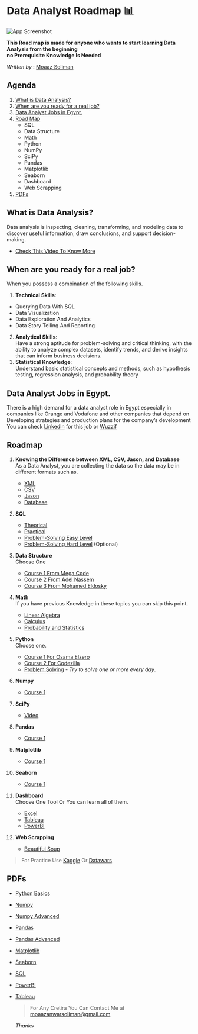 # Data Analyst Roadmap 📊
![App Screenshot](https://images.pexels.com/photos/669610/pexels-photo-669610.jpeg?auto=compress&cs=tinysrgb&w=1260&h=750&dpr=1)

**This Road map is made for anyone who wants to start learning Data Analysis from the beginning \
no Prerequisite Knowledge Is Needed** 

*Written by* : [Moaaz Soliman](https://www.linkedin.com/in/moaazsolomon/)

## Agenda
1. [What is Data Analysis?](https://github.com/Animo-GD/Data-Analysis-RoadMap?tab=readme-ov-file#what-is-data-analysis)
2. [When are you ready for a real job?](https://github.com/Animo-GD/Data-Analysis-RoadMap#when-are-you-ready-for-a-real-job)
3. [Data Analyst Jobs in Egypt.](https://github.com/Animo-GD/Data-Analysis-RoadMap#data-analyst-jobs-in-egypt)
4. [Road Map](https://github.com/Animo-GD/Data-Analysis-RoadMap#roadmap)
   - SQL
   - Data Structure
   - Math
   - Python
   - NumPy
   - SciPy
   - Pandas
   - Matplotlib
   - Seaborn
   - Dashboard
   - Web Scrapping
5. [PDFs](https://github.com/Animo-GD/Data-Analysis-RoadMap#pdfs)
## What is Data Analysis?
Data analysis is inspecting, cleaning, transforming, and modeling data to discover useful information, draw conclusions, and support decision-making.
 - [Check This Video To Know More](https://www.youtube.com/watch?v=VykLcJ0kdB4&t=244s)
## When are you ready for a real job?
When you possess a combination of the following skills.
1. **Technical Skills**:
- Querying Data With SQL
- Data Visualization
- Data Exploration And Analytics
- Data Story Telling And Reporting
2. **Analytical Skills**:\
  Have a strong aptitude for problem-solving and critical thinking, with the ability to analyze complex datasets, identify trends, and derive insights that can inform business decisions.
3. **Statistical Knowledge**:\
  Understand basic statistical concepts and methods, such as hypothesis testing, regression analysis, and probability theory

## Data Analyst Jobs in Egypt.
There is a high demand for a data analyst role in Egypt especially in companies like Orange and Vodafone and other companies that depend on Developing strategies and production plans for the company’s development
You can check [LinkedIn](https://www.linkedin.com/jobs/search/?currentJobId=3815780472&keywords=Data%20analyst%20&origin=SWITCH_SEARCH_VERTICAL) for this job or [Wuzzif](https://wuzzuf.net/a/Data-Analyst-Jobs-in-Egypt)

## Roadmap
1. **Knowing the Difference between XML, CSV, Jason, and Database**\
   As a Data Analyst, you are collecting the data so the data may be in different formats such as.
   - [XML](https://www.youtube.com/watch?v=3WLKXzTCWEs)
   - [CSV](https://www.youtube.com/watch?v=bKflBXozZ9c)
   - [Jason](https://www.youtube.com/watch?v=4dz4qDMwmCM)
   - [Database](https://www.youtube.com/watch?v=rQKJFlsifR8)
  
2. **SQL**
   - [Theorical](https://youtube.com/playlist?list=PL37D52B7714788190&si=RAUqZyik3f-beZws)
   - [Practical](https://youtube.com/playlist?list=PL1DUmTEdeA6J6oDLTveTt4Z7E5qEfFluE&si=g077LfMUR9qcIMMj)
   - [Problem-Solving Easy Level](https://www.hackerrank.com/domains/sql)
   - [Problem-Solving Hard Level](https://leetcode.com/studyplan/top-sql-50/) (Optional)

3. **Data Structure**\
   Choose One
   - [Course 1 From Mega Code](https://youtube.com/playlist?list=PLsGJzJ8SQXTeUNTZopjpRv17WQEaNrp4e&si=cA5BDvr6QacZ0-m)
   - [Course 2 From Adel Nassem](https://www.youtube.com/playlist?list=PLCInYL3l2AajqOUW_2SwjWeMwf4vL4RSp)
   - [Course 3 From Mohamed Eldosky](https://www.youtube.com/playlist?list=PL1DUmTEdeA6JlommmGP5wicYLxX5PVCQt)
   
3. **Math**\
   If you have previous Knowledge in these topics you can skip this point.
   - [Linear Algebra](https://www.youtube.com/playlist?list=PLZHQObOWTQDPD3MizzM2xVFitgF8hE_ab)
   - [Calculus](https://www.youtube.com/playlist?list=PLZHQObOWTQDMsr9K-rj53DwVRMYO3t5Yr)
   - [Probability and Statistics](https://youtube.com/playlist?list=PLxIvc-MGOs6gW9SgkmoxE5w9vQkID1_r-&si=L_EoEbuemlBGEjYT)

4. **Python**\
   Choose one.
   - [Course 1 For Osama Elzero](https://www.youtube.com/playlist?list=PLDoPjvoNmBAyE_gei5d18qkfIe-Z8mocs)
   - [Course 2 For Codezilla](https://www.youtube.com/playlist?list=PLuXY3ddo_8nzrO74UeZQVZOb5-wIS6krJ)
   - [Problem Solving](https://www.hackerrank.com/domains/python) - *Try to solve one or more every day*.

5. **Numpy**
   - [Course 1](https://youtube.com/playlist?list=PLuRv1IekA3YVAMh7Is9PRsM7IMLhLS787&si=1j4fliQzUakIRd2o)

6. **SciPy**
   - [Video](https://youtu.be/jmX4FOUEfgU?si=4G5iVSpOrUawRSJj)

7. **Pandas**
   - [Course 1](https://youtube.com/playlist?list=PLeo1K3hjS3uuASpe-1LjfG5f14Bnozjwy&si=tYCo6bzbpE3Q6I0G)
8. **Matplotlib**
   - [Course 1](https://youtube.com/playlist?list=PL-osiE80TeTvipOqomVEeZ1HRrcEvtZB_&si=fbZKLKDRHSe-PXAQ)
9. **Seaborn**
    - [Course 1](https://youtube.com/playlist?list=PL4GjoPPG4VqOAwSNw2I-PXUcjw1frHmW2&si=1PEnmPIemXD_g4kV)
10. **Dashboard**\
    Choose One Tool Or You can learn all of them.
    - [Excel](https://youtu.be/bC0CpqsniOQ?si=qIlFftrBs3GJ4s_I)
    - [Tableau](https://youtu.be/aHaOIvR00So?si=DpVF1D3R_xp0NHY_)
    - [PowerBI](https://youtube.com/playlist?list=PL69umUTzySPGWMxnmhX9SV5PIEbdnHv63&si=jZOJbR_pwtxzhW1p)
11. **Web Scrapping**
    - [Beautiful Soup](https://youtu.be/taL3r_JpwBg?si=larplvRUIMhH4BSP)

> For Practice Use [Kaggle](https://www.kaggle.com/learn) Or [Datawars](https://app.datawars.io/)

## PDFs
- [Python Basics](https://drive.google.com/file/d/1PvEEalCyqwf99JDem0LtI9h7PpXqH_bC/view?usp=sharing)
- [Numpy](https://drive.google.com/file/d/1Gfii_Hg23-JoWHkshglcvFWLq7_Cnftt/view?usp=drive_link)
- [Numpy Advanced](https://drive.google.com/file/d/1pyNqmeRKtQz92n_icsPjnThlx8ebk9Wn/view?usp=drive_link)
- [Pandas](https://drive.google.com/file/d/1MmnZQ7GBcX7r2Ikwk3u-w29SqEcMm4NJ/view?usp=drive_link)
- [Pandas Advanced](https://drive.google.com/file/d/1828yC33wi0B2r1WwQSSBcWhaXYNa2NLD/view?usp=drive_link)
- [Matplotlib](https://drive.google.com/file/d/1Gu_dUpwbvuirm-upkk1Io2IuHLGZDEUz/view?usp=drive_link)
- [Seaborn](https://drive.google.com/file/d/1cw8sFiR5K7YMDds_U3ozOfenPYXbYTTD/view?usp=drive_link)
- [SQL](https://drive.google.com/file/d/1HrknxOz_0PnqRR8F1-lZ2IaU_zfNHZxo/view?usp=drive_link)
- [PowerBI](https://drive.google.com/file/d/1CXI_xuhpT5-YZp7FN4R9-l7L2S1rGc8d/view?usp=drive_link)
- [Tableau](https://drive.google.com/file/d/1fLbhfwqAVClKhRRNGBrTYRxC8PLbrj8n/view?usp=drive_link)

  > For Any Cretira You Can Contact Me at moaazanwarsoliman@gmail.com
  
  *Thanks*
